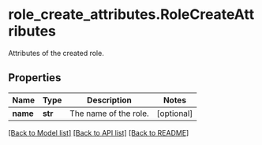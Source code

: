 # role_create_attributes.RoleCreateAttributes

Attributes of the created role.
## Properties
Name | Type | Description | Notes
------------ | ------------- | ------------- | -------------
**name** | **str** | The name of the role. | [optional] 

[[Back to Model list]](../README.md#documentation-for-models) [[Back to API list]](../README.md#documentation-for-api-endpoints) [[Back to README]](../README.md)



